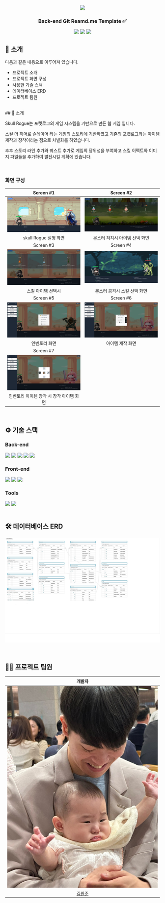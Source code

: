 <div align="center">

<!-- logo -->
<img src="https://user-images.githubusercontent.com/80824750/208554611-f8277015-12e8-48d2-b2cc-d09d67f03c02.png" width="400"/>

### Back-end Git Reamd.me Template ✅

[<img src="https://img.shields.io/badge/-readme.md-important?style=flat&logo=google-chrome&logoColor=white" />]() [<img src="https://img.shields.io/badge/-tech blog-blue?style=flat&logo=google-chrome&logoColor=white" />]() [<img src="https://img.shields.io/badge/release-v0.0.0-yellow?style=flat&logo=google-chrome&logoColor=white" />]() 
<br/>

</div> 

## 📝 소개

다음과 같은 내용으로 이루어져 있습니다.
- 프로젝트 소개
- 프로젝트 화면 구성
- 사용한 기술 스택
- 데이터베이스 ERD
- 프로젝트 팀원

<br />
## 📝 소개

Skull Rogue는 포켓로그의 게임 시스템을 기반으로 만든 웹 게임 입니다. 

스컬 더 히어로 슬레이어 라는 게임의 스토리에 기반하였고 기존의 포켓로그와는 아이템 제작과 장착이라는 점으로 차별화를 하였습니다.

추후 스토리 라인 추가와 퀘스트 추가로 게임의 당위성을 부여하고 스킬 이펙트와 이미지 파일들을 추가하여 발전시킬 계획에 있습니다.

<br />

### 화면 구성
|Screen #1|Screen #2|
|:---:|:---:|
|<img src="https://github.com/NungSSang/KOITProject/blob/master/readmeImgs/skullRogue1.png?raw=true" width="400"/>|<img src="https://github.com/NungSSang/KOITProject/blob/master/readmeImgs/skullRogue2.png?raw=true" width="400"/>|
|skull Rogue 실행 화면 |몬스터 처치시 아이템 선택 화면|
|Screen #3|Screen #4|
|<img src="https://github.com/NungSSang/KOITProject/blob/master/readmeImgs/skullRogue8.png?raw=true" width="400"/>|<img src="https://github.com/NungSSang/KOITProject/blob/master/readmeImgs/skullRogue3.png?raw=true" width="400"/>|
|스킬 아이템 선택시|몬스터 공격시 스킬 선택 화면|
|Screen #5|Screen #6|
|<img src="https://github.com/NungSSang/KOITProject/blob/master/readmeImgs/skullRogue4.png?raw=true" width="400"/>|<img src="https://github.com/NungSSang/KOITProject/blob/master/readmeImgs/skullRogue5.png?raw=true" width="400"/>|
|인벤토리 화면|아이템 제작 화면|
|Screen #7|
|<img src="https://github.com/NungSSang/KOITProject/blob/master/readmeImgs/skullRogue6.png?raw=true" width="400"/>|
|인벤토리 아이템 장착 시 장착 아이템 화면|
<br />


## ⚙ 기술 스택
### Back-end
<div>
<img src="https://github.com/yewon-Noh/readme-template/blob/main/skills/Java.png?raw=true" width="80">
<img src="https://github.com/yewon-Noh/readme-template/blob/main/skills/SpringBoot.png?raw=true" width="80">
<img src="https://github.com/yewon-Noh/readme-template/blob/main/skills/SpringDataJPA.png?raw=true" width="80">
<img src="https://github.com/yewon-Noh/readme-template/blob/main/skills/Mysql.png?raw=true" width="80">
<img src="https://github.com/yewon-Noh/readme-template/blob/main/skills/Ajax.png?raw=true" width="80">

</div>

### Front-end
<div>
<img src="https://github.com/yewon-Noh/readme-template/blob/main/skills/HTMLCSS.png?raw=true" width="80">
<img src="https://github.com/yewon-Noh/readme-template/blob/main/skills/JavaScript.png?raw=true" width="80">
<img src="https://github.com/yewon-Noh/readme-template/blob/main/skills/jQuery.png?raw=true" width="80">
</div>

### Tools
<div>
<img src="https://github.com/yewon-Noh/readme-template/blob/main/skills/Github.png?raw=true" width="80">
<img src="https://github.com/yewon-Noh/readme-template/blob/main/skills/Notion.png?raw=true" width="80">
</div>

<br />

## 🛠️ 데이터베이스 ERD
![](https://github.com/NungSSang/KOITProject/blob/master/readmeImgs/DBERD.jpg?size=60)


<br />

## 💁‍♂️ 프로젝트 팀원
|개발자|
|:---:|
| ![](https://github.com/NungSSang/KOITProject/blob/master/readmeImgs/wonjun.jpg?size=60) |
|[김원준](https://github.com/NungSSang)|